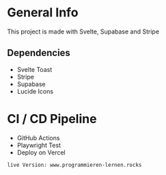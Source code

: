# General Info

This project is made with Svelte, Supabase and Stripe

## Dependencies

+ Svelte Toast
+ Stripe
+ Supabase
+ Lucide Icons

# CI / CD Pipeline

+ GitHub Actions
+ Playwright Test
+ Deploy on Vercel


```bash
live Version: www.programmieren-lernen.rocks
```
